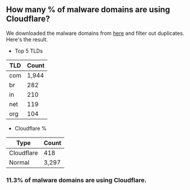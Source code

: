 ## How many % of malware domains are using Cloudflare?


We downloaded the malware domains from [here](https://urlhaus.abuse.ch) and filter out duplicates.
Here's the result.


[//]: # (start replacement)


- Top 5 TLDs

| TLD | Count |
| --- | --- |
| com | 1,944 |
| br | 282 |
| in | 210 |
| net | 119 |
| org | 104 |


- Cloudflare %

| Type | Count |
| --- | --- |
| Cloudflare | 418 |
| Normal | 3,297 |


### 11.3% of malware domains are using Cloudflare.